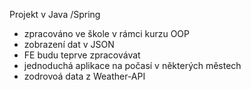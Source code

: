 Projekt v Java /Spring
- zpracováno ve škole v rámci kurzu OOP
- zobrazení dat v JSON
- FE budu teprve zpracovávat
- jednoduchá aplikace na počasí v některých městech
- zodrovoá data z Weather-API
